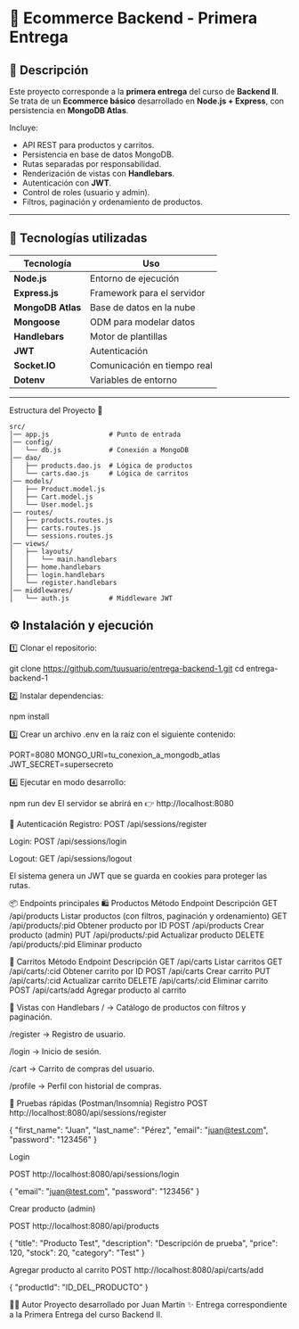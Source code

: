 # 🛒 Ecommerce Backend - Primera Entrega

## 📌 Descripción
Este proyecto corresponde a la **primera entrega** del curso de **Backend II**.  
Se trata de un **Ecommerce básico** desarrollado en **Node.js + Express**, con persistencia en **MongoDB Atlas**.  

Incluye:
- API REST para productos y carritos.
- Persistencia en base de datos MongoDB.
- Rutas separadas por responsabilidad.
- Renderización de vistas con **Handlebars**.
- Autenticación con **JWT**.
- Control de roles (usuario y admin).
- Filtros, paginación y ordenamiento de productos.

---

## 🚀 Tecnologías utilizadas

| Tecnología | Uso |
|------------|-----|
| **Node.js** | Entorno de ejecución |
| **Express.js** | Framework para el servidor |
| **MongoDB Atlas** | Base de datos en la nube |
| **Mongoose** | ODM para modelar datos |
| **Handlebars** | Motor de plantillas |
| **JWT** | Autenticación |
| **Socket.IO** | Comunicación en tiempo real |
| **Dotenv** | Variables de entorno |

---

Estructura del Proyecto 📂
```
src/
│── app.js               # Punto de entrada
│── config/
│   └── db.js            # Conexión a MongoDB
│── dao/
│   ├── products.dao.js  # Lógica de productos
│   └── carts.dao.js     # Lógica de carritos
│── models/
│   ├── Product.model.js
│   ├── Cart.model.js
│   └── User.model.js
│── routes/
│   ├── products.routes.js
│   ├── carts.routes.js
│   └── sessions.routes.js
│── views/
│   ├── layouts/
│   │   └── main.handlebars
│   ├── home.handlebars
│   ├── login.handlebars
│   └── register.handlebars
│── middlewares/
│   └── auth.js          # Middleware JWT
```

## ⚙️ Instalación y ejecución

1️⃣ Clonar el repositorio:

git clone https://github.com/tuusuario/entrega-backend-1.git
cd entrega-backend-1


2️⃣ Instalar dependencias:

npm install


3️⃣ Crear un archivo .env en la raíz con el siguiente contenido:

PORT=8080
MONGO_URI=tu_conexion_a_mongodb_atlas
JWT_SECRET=supersecreto


4️⃣ Ejecutar en modo desarrollo:

npm run dev
El servidor se abrirá en 👉 http://localhost:8080

🔑 Autenticación
Registro: POST /api/sessions/register

Login: POST /api/sessions/login

Logout: GET /api/sessions/logout

El sistema genera un JWT que se guarda en cookies para proteger las rutas.

📦 Endpoints principales
🛍️ Productos
Método	Endpoint	Descripción
GET	/api/products	Listar productos (con filtros, paginación y ordenamiento)
GET	/api/products/:pid	Obtener producto por ID
POST	/api/products	Crear producto (admin)
PUT	/api/products/:pid	Actualizar producto
DELETE	/api/products/:pid	Eliminar producto

🛒 Carritos
Método	Endpoint	Descripción
GET	/api/carts	Listar carritos
GET	/api/carts/:cid	Obtener carrito por ID
POST	/api/carts	Crear carrito
PUT	/api/carts/:cid	Actualizar carrito
DELETE	/api/carts/:cid	Eliminar carrito
POST	/api/carts/add	Agregar producto al carrito

🎨 Vistas con Handlebars
/ → Catálogo de productos con filtros y paginación.

/register → Registro de usuario.

/login → Inicio de sesión.

/cart → Carrito de compras del usuario.

/profile → Perfil con historial de compras.

🧪 Pruebas rápidas (Postman/Insomnia)
Registro
POST http://localhost:8080/api/sessions/register

{
  "first_name": "Juan",
  "last_name": "Pérez",
  "email": "juan@test.com",
  "password": "123456"
}


Login

POST http://localhost:8080/api/sessions/login

{
  "email": "juan@test.com",
  "password": "123456"
}


Crear producto (admin)

POST http://localhost:8080/api/products

{
  "title": "Producto Test",
  "description": "Descripción de prueba",
  "price": 120,
  "stock": 20,
  "category": "Test"
}


Agregar producto al carrito
POST http://localhost:8080/api/carts/add

{
  "productId": "ID_DEL_PRODUCTO"
}


👨‍💻 Autor
Proyecto desarrollado por Juan Martín ✨
Entrega correspondiente a la Primera Entrega del curso Backend II.
